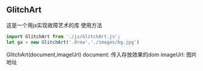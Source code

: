 ## GlitchArt
这是一个用js实现故障艺术的库
使用方法
```js
import GlitchArt from './js/GlitchArt.js';
let ga = new GlitchArt('.drow','./images/bg.jpg')
```
GlitchArt(document,imageUrl)
document: 传入存放效果的dom
imageUrl: 图片地址